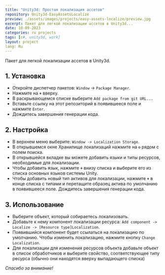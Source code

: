 ```yaml
---
title: "Unity3d: Простая локализация ассетов"
repository: Unity3d-EasyAssetsLocalize
preview: ./assets/images/projects/easy-assets-localize/preview.jpg
excerpt: Пакет для легкой локализации ассетов в Unity3d...
date: 10-09-2023
categories: ru projects
tags: [c#, unity3d, work]
layout: project
lang: Ru
---
```


Пакет для легкой локализации ассетов в Unity3d.

## 1. Установка

*   Откройте диспетчер пакетов: `Window` -> `Package Manager`.
*   Нажмите на __`+`__ вверху.
*   В раскрывающемся списке выберите `Add package from git URL...`
*   Вставьте ссылку на этот репозиторий в появившееся поле и нажмите `Enter`.
*   Дождитесь завершения генерации кода.

## 2. Настройка

* В верхнем меню выберите: `Window -> Localization Storage`.
* В открывшемся окне Хранилище локализаций нажмите на __`⚙`__ рядом с полем поиска.
* В открывшейся вкладке вы можете добавить языки и типы ресурсов, необходимые для локализации.
* Чтобы добавить язык, нажмите __`+`__ внизу списка и выберите его из списка основных языков системы Unity.
* Чтобы добавить новый тип активов для локализации, нажмите __`+`__ в конце списка с типами и перетащите образец актива по умолчанию в появившееся поле. Дождитесь завершения генерации кода.

## 3. Использование

* Выберите объект, который собираетесь локализовать.
* Добавьте к нему компонент локализации ресурса: `Add component -> Localize -> [Resource type]Localization`.
* Появившийся компонент будет ссылаться на локализацию по умолчанию. Чтобы изменить локализацию, нажмите кнопку `Change Localization`.
* Для локализации для изменения ресурсов объекта добавьте объект в список обработчиков и выберите свойство, соответствующее типу ресурса (обычно они находятся вверху выпадающего списка)

_Спасибо за внимание!_
